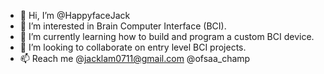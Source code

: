 - 👋 Hi, I’m @HappyfaceJack
- 👀 I’m interested in Brain Computer Interface (BCI).
- 🌱 I’m currently learning how to build and program a custom BCI device.
- 💞️ I’m looking to collaborate on entry level BCI projects.
- 📫 Reach me @jacklam0711@gmail.com @ofsaa_champ

<!---
HappyfaceJack/HappyfaceJack is a ✨ special ✨ repository because its `README.md` (this file) appears on your GitHub profile.
You can click the Preview link to take a look at your changes.
--->
